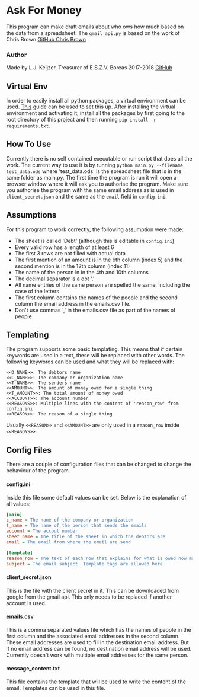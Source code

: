# Ask For Money
This program can make draft emails about who ows how much based on the data from a spreadsheet.
The `gmail_api.py` is based on the work of Chris Brown [GitHub Chris Brown](https://github.com/chris-brown-nz/python-gmail-api "gmail-api")

### Author
Made by L.J. Keijzer. Treasurer of E.S.Z.V. Boreas 2017-2018 [GitHub](https://github.com/Lau1406 "My GitHub")

## Virtual Env
In order to easily install all python packages, a virtual environment can be used. [This](https://docs.python-guide.org/dev/virtualenvs/) guide can be used to set this up.
After installing the virtual environment and activating it, install all the packages by first going to the root directory of this project and then running `pip install -r requirements.txt`.

## How To Use
Currently there is no self contained executable or run script that does all the work.
The current way to use it is by running
`python main.py --filename test_data.ods`
where 'test_data.ods' is the spreadsheet file that is in the same folder as main.py.
The first time the program is run it will open a browser window where it will ask you to authorise the program. 
Make sure you authorise the program with the same email address as is used in `client_secret.json` and the same as the `email` field in `config.ini`.

## Assumptions
For this program to work correctly, the following assumption were made:
* The sheet is called 'Debt' (although this is editable in `config.ini`)
* Every valid row has a length of at least 6
* The first 3 rows are not filled with actual data
* The first mention of an amount is in the 6th column (index 5) and the second mention is in the 12th column (index 11)
* The name of the person in in the 4th and 10th columns
* The decimal separator is a dot '.'
* All name entries of the same person are spelled the same, including the case of the letters
* The first column contains the names of the people and the second column the email address in the emails.csv file.
* Don't use commas ',' in the emails.csv file as part of the names of people

## Templating
The program supports some basic templating. 
This means that if certain keywords are used in a text, these will be replaced with other words. 
The following keywords can be used and what they will be replaced with:
```
<<D_NAME>>: The debtors name
<<C_NAME>>: The company or organization name
<<T_NAME>>: The senders name
<<AMOUNT>>: The amount of money owed for a single thing
<<T_AMOUNT>>: The total amount of money owed
<<ACCOUNT>>: The account number
<<REASONS>>: Multiple lines with the content of 'reason_row' from config.ini
<<REASON>>: The reason of a single thing
```
Usually `<<REASON>>` and `<<AMOUNT>>` are only used in a `reason_row` inside `<<REASONS>>`.

## Config Files
There are a couple of configuration files that can be changed to change the behaviour of the program.

#### config.ini
Inside this file some default values can be set. Below is the explanation of all values:
```ini
[main]
c_name = The name of the company or organization
t_name = The name of the person that sends the emails
account = The accout number
sheet_name = The title of the sheet in which the debtors are
email = The email from where the email are send

[template]
reason_row = The text of each row that explains for what is owed how much. Template tags are allowed here
subject = The email subject. Template tags are allowed here
```

#### client_secret.json
This is the file with the client secret in it. This can be downloaded from google from the gmail api. 
This only needs to be replaced if another account is used.

#### emails.csv
This is a comma separated values file which has the names of people in the first column and the associated email addresses in the second column.
These email addresses are used to fill in the destination email address. 
But if no email address can be found, no destination email address will be used.
Currently doesn't work with multiple email addresses for the same person.

#### message_content.txt
This file contains the template that will be used to write the content of the email. 
Templates can be used in this file.
